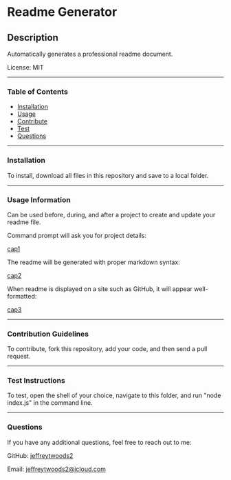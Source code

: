 # Readme Generator

## Description
Automatically generates a professional readme document.

License: MIT

***

### Table of Contents
- [Installation](#installation)
- [Usage](#usage-information)
- [Contribute](#contribution-guidelines)
- [Test](#test-instructions)
- [Questions](#questions)

***

### Installation
To install, download all files in this repository and save to a local folder.

***

### Usage Information
Can be used before, during, and after a project to create and update your readme file.

Command prompt will ask you for project details:

[cap1](screencaps/cap1.png)

The readme will be generated with proper markdown syntax:

[cap2](screencaps/cap2.png)

When readme is displayed on a site such as GitHub, it will appear well-formatted:

[cap3](screencaps/cap3.png)

***

### Contribution Guidelines
To contribute, fork this repository, add your code, and then send a pull request.

***

### Test Instructions
To test, open the shell of your choice, navigate to this folder, and run "node index.js" in the command line.

***

### Questions
If you have any additional questions, feel free to reach out to me:

GitHub: [jeffreytwoods2](https://www.github.com/jeffreytwoods2)

Email: jeffreytwoods2@icloud.com